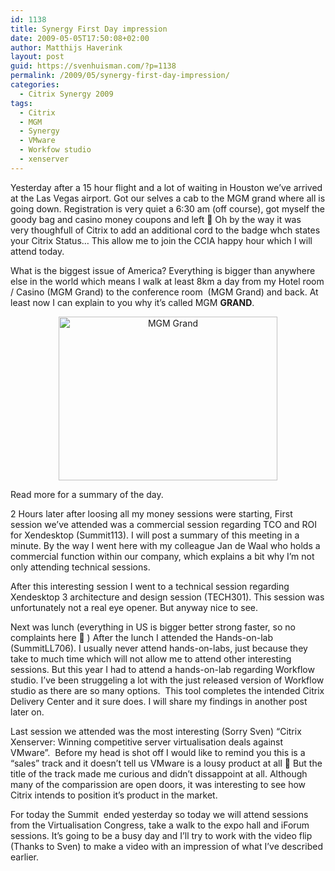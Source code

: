 ```yaml
---
id: 1138
title: Synergy First Day impression
date: 2009-05-05T17:50:08+02:00
author: Matthijs Haverink
layout: post
guid: https://svenhuisman.com/?p=1138
permalink: /2009/05/synergy-first-day-impression/
categories:
  - Citrix Synergy 2009
tags:
  - Citrix
  - MGM
  - Synergy
  - VMware
  - Workfow studio
  - xenserver
---
```

<p style="text-align: left;">
  Yesterday after a 15 hour flight and a lot of waiting in Houston we&#8217;ve arrived at the Las Vegas airport. Got our selves a cab to the MGM grand where all is going down. Registration is very quiet a 6:30 am (off course), got myself the goody bag and casino money coupons and left 🙂 Oh by the way it was very thoughfull of Citrix to add an additional cord to the badge whch states your Citrix Status&#8230; This allow me to join the CCIA happy hour which I will attend today.
</p>

What is the biggest issue of America? Everything is bigger than anywhere else in the world which means I walk at least 8km a day from my Hotel room / Casino (MGM Grand) to the conference room  (MGM Grand) and back. At least now I can explain to you why it&#8217;s called MGM **GRAND**.

<p style="text-align: center;">
  <img class="size-medium wp-image-1139 aligncenter" src="https://svenhuisman.com/wp-content/uploads/2009/05/img_0026-350x262.jpg" alt="MGM Grand" width="350" height="262" srcset="https://svenhuisman.com/wp-content/uploads/2009/05/img_0026-350x262.jpg 350w, https://svenhuisman.com/wp-content/uploads/2009/05/img_0026-1024x768.jpg 1024w, https://svenhuisman.com/wp-content/uploads/2009/05/img_0026.jpg 1600w" sizes="(max-width: 350px) 100vw, 350px" />
</p>

Read more for a summary of the day.

<!--more-->2 Hours later after loosing all my money sessions were starting, First session we&#8217;ve attended was a commercial session regarding TCO and ROI for Xendesktop (Summit113). I will post a summary of this meeting in a minute. By the way I went here with my colleague Jan de Waal who holds a commercial function within our company, which explains a bit why I&#8217;m not only attending technical sessions.

After this interesting session I went to a technical session regarding Xendesktop 3 architecture and design session (TECH301). This session was unfortunately not a real eye opener. But anyway nice to see.

Next was lunch (everything in US is bigger better strong faster, so no complaints here 🙂 ) After the lunch I attended the Hands-on-lab (SummitLL706). I usually never attend hands-on-labs, just because they take to much time which will not allow me to attend other interesting sessions. But this year I had to attend a hands-on-lab regarding Workflow studio. I&#8217;ve been struggeling a lot with the just released version of Workflow studio as there are so many options.  This tool completes the intended Citrix Delivery Center and it sure does. I will share my findings in another post later on.

Last session we attended was the most interesting (Sorry Sven) &#8220;Citrix Xenserver: Winning competitive server virtualisation deals against VMware&#8221;.  Before my head is shot off I would like to remind you this is a &#8220;sales&#8221; track and it doesn&#8217;t tell us VMware is a lousy product at all 🙂 But the title of the track made me curious and didn&#8217;t dissappoint at all. Although many of the comparission are open doors, it was interesting to see how Citrix intends to position it&#8217;s product in the market.

For today the Summit  ended yesterday so today we will attend sessions from the Virtualisation Congress, take a walk to the expo hall and iForum sessions. It&#8217;s going to be a busy day and I&#8217;ll try to work with the video flip (Thanks to Sven) to make a video with an impression of what I&#8217;ve described earlier.